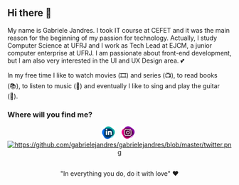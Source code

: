 ## Hi there 👋

My name is Gabriele Jandres. I took IT course at CEFET and it was the main reason for the beginning of my passion for technology. Actually, I study Computer Science at UFRJ and I work as Tech Lead at EJCM, a junior computer enterprise at UFRJ. I am passionate about front-end development, but I am also very interested in the UI and UX Design area. 💕

In my free time I like to watch movies (🎞️) and series (📺), to read books (📚), to listen to music (🎵) and eventually I like to sing and play the guitar (🎸).

### Where will you find me?
<p align="center">
  <a href="https://www.linkedin.com/in/gabriele-jandres-cavalcanti-249107175/"><img height="30" src="https://github.com/gabrielejandres/gabrielejandres/blob/master/linkedin.png" alt="Linkedin"></a>&nbsp;&nbsp;
  <a href="https://www.instagram.com/gabrielejandres/"><img height="30" src="https://github.com/gabrielejandres/gabrielejandres/blob/master/instagram.png" alt="Instagram"></a>&nbsp;&nbsp;
  <a href="https://twitter.com/gabijandres"><img height="30" src="./blob/master/twitter.png" alt="https://github.com/gabrielejandres/gabrielejandres/blob/master/twitter.png"></a>&nbsp;&nbsp;
</p>

<p align="center"> "In everything you do, do it with love" ♥ </p>
